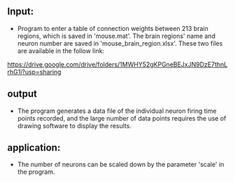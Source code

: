 ## Input:

* Program to enter a table of connection weights between 213 brain regions, which is saved in 'mouse.mat'. The brain regions' name and neuron number are saved in 'mouse_brain_region.xlsx'. These two files are available in the follow link:

https://drive.google.com/drive/folders/1MWHY52gKPGneBEJxJN9DzE7thnLrhG1j?usp=sharing

## output

* The program generates a data file of the individual neuron firing time points recorded, and the large number of data points requires the use of drawing software to display the results.

## application:

* The number of neurons can be scaled down by the parameter 'scale' in the program.
